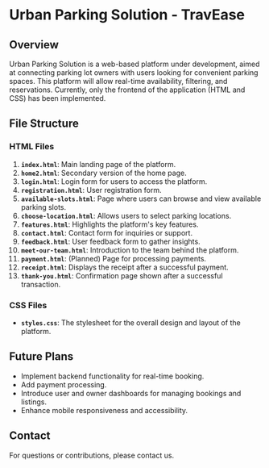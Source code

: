 # Urban Parking Solution - TravEase

## Overview

Urban Parking Solution is a web-based platform under development, aimed at connecting parking lot owners with users looking for convenient parking spaces. This platform will allow real-time availability, filtering, and reservations. Currently, only the frontend of the application (HTML and CSS) has been implemented.

## File Structure

### HTML Files

1. **`index.html`**: Main landing page of the platform.
2. **`home2.html`**: Secondary version of the home page.
3. **`login.html`**: Login form for users to access the platform.
4. **`registration.html`**: User registration form.
5. **`available-slots.html`**: Page where users can browse and view available parking slots.
6. **`choose-location.html`**: Allows users to select parking locations.
7. **`features.html`**: Highlights the platform's key features.
8. **`contact.html`**: Contact form for inquiries or support.
9. **`feedback.html`**: User feedback form to gather insights.
10. **`meet-our-team.html`**: Introduction to the team behind the platform.
11. **`payment.html`**: (Planned) Page for processing payments.
12. **`receipt.html`**: Displays the receipt after a successful payment.
13. **`thank-you.html`**: Confirmation page shown after a successful transaction.

### CSS Files

- **`styles.css`**: The stylesheet for the overall design and layout of the platform.
  
## Future Plans

- Implement backend functionality for real-time booking.
- Add payment processing.
- Introduce user and owner dashboards for managing bookings and listings.
- Enhance mobile responsiveness and accessibility.

## Contact

For questions or contributions, please contact us.
